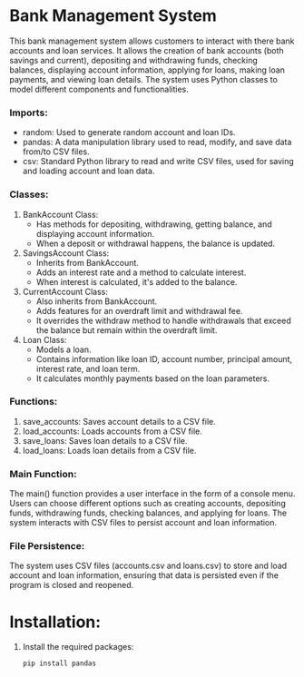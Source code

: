 # Bank Management System 
This bank management system allows customers to interact with there bank accounts and loan services. It allows the creation of bank accounts (both savings and current), depositing and withdrawing funds, checking balances, displaying account information, applying for loans, making loan payments, and viewing loan details. The system uses Python classes to model different components and functionalities.
 
### Imports:
   - random: Used to generate random account and loan IDs.
   - pandas: A data manipulation library used to read, modify, and save data from/to CSV files.
   - csv: Standard Python library to read and write CSV files, used for saving and loading account and loan data.

### Classes:
1.	BankAccount Class:
  	*	Has methods for depositing, withdrawing, getting balance, and displaying account information. 
	  * When a deposit or withdrawal happens, the balance is updated.
2.	SavingsAccount Class:
  	* Inherits from BankAccount.
  	*	Adds an interest rate and a method to calculate interest.
  	*	When interest is calculated, it's added to the balance.
3.	CurrentAccount Class:
 	*	Also inherits from BankAccount.
 	*	Adds features for an overdraft limit and withdrawal fee.
 	*	It overrides the withdraw method to handle withdrawals that exceed the balance but remain within the overdraft limit.
4.	Loan Class:
 	*	Models a loan.
 	*	Contains information like loan ID, account number, principal amount, interest rate, and loan term.
 	*	It calculates monthly payments based on the loan parameters.

### Functions:
1.	save_accounts: Saves account details to a CSV file.
2.	load_accounts: Loads accounts from a CSV file.
3.	save_loans: Saves loan details to a CSV file.
4.	load_loans: Loads loan details from a CSV file.

### Main Function:
  The main() function provides a user interface in the form of a console menu. Users can choose different options such as creating accounts, depositing funds, withdrawing funds, checking balances, and applying for loans. The system interacts with CSV files to persist account and loan information.

### File Persistence:
   The system uses CSV files (accounts.csv and loans.csv) to store and load account and loan information, ensuring that data is persisted even if the program is closed and reopened.

# Installation:
1. Install the required packages:
   ``` bash
   pip install pandas
   
